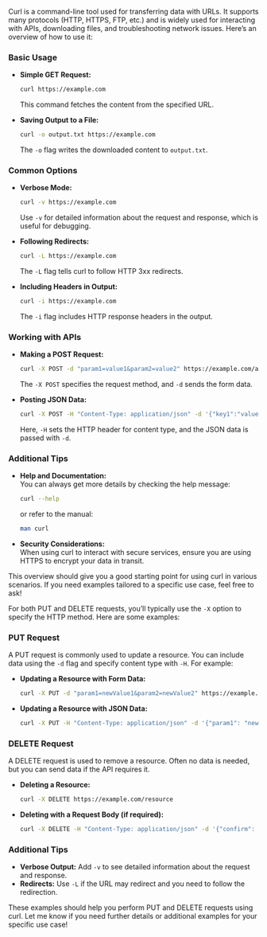 Curl is a command-line tool used for transferring data with URLs. It supports many protocols (HTTP, HTTPS, FTP, etc.) and is widely used for interacting with APIs, downloading files, and troubleshooting network issues. Here’s an overview of how to use it:

### Basic Usage

- **Simple GET Request:**  
  ```bash
  curl https://example.com
  ```
  This command fetches the content from the specified URL.

- **Saving Output to a File:**  
  ```bash
  curl -o output.txt https://example.com
  ```
  The `-o` flag writes the downloaded content to `output.txt`.

### Common Options

- **Verbose Mode:**  
  ```bash
  curl -v https://example.com
  ```
  Use `-v` for detailed information about the request and response, which is useful for debugging.

- **Following Redirects:**  
  ```bash
  curl -L https://example.com
  ```
  The `-L` flag tells curl to follow HTTP 3xx redirects.

- **Including Headers in Output:**  
  ```bash
  curl -i https://example.com
  ```
  The `-i` flag includes HTTP response headers in the output.

### Working with APIs

- **Making a POST Request:**  
  ```bash
  curl -X POST -d "param1=value1&param2=value2" https://example.com/api
  ```
  The `-X POST` specifies the request method, and `-d` sends the form data.

- **Posting JSON Data:**  
  ```bash
  curl -X POST -H "Content-Type: application/json" -d '{"key1":"value1","key2":"value2"}' https://example.com/api
  ```
  Here, `-H` sets the HTTP header for content type, and the JSON data is passed with `-d`.

### Additional Tips

- **Help and Documentation:**  
  You can always get more details by checking the help message:
  ```bash
  curl --help
  ```
  or refer to the manual:
  ```bash
  man curl
  ```

- **Security Considerations:**  
  When using curl to interact with secure services, ensure you are using HTTPS to encrypt your data in transit.

This overview should give you a good starting point for using curl in various scenarios. If you need examples tailored to a specific use case, feel free to ask!


For both PUT and DELETE requests, you’ll typically use the `-X` option to specify the HTTP method. Here are some examples:

### PUT Request

A PUT request is commonly used to update a resource. You can include data using the `-d` flag and specify content type with `-H`. For example:

- **Updating a Resource with Form Data:**
  ```bash
  curl -X PUT -d "param1=newValue1&param2=newValue2" https://example.com/resource
  ```

- **Updating a Resource with JSON Data:**
  ```bash
  curl -X PUT -H "Content-Type: application/json" -d '{"param1": "newValue1", "param2": "newValue2"}' https://example.com/resource
  ```

### DELETE Request

A DELETE request is used to remove a resource. Often no data is needed, but you can send data if the API requires it.

- **Deleting a Resource:**
  ```bash
  curl -X DELETE https://example.com/resource
  ```

- **Deleting with a Request Body (if required):**
  ```bash
  curl -X DELETE -H "Content-Type: application/json" -d '{"confirm": "yes"}' https://example.com/resource
  ```

### Additional Tips

- **Verbose Output:** Add `-v` to see detailed information about the request and response.
- **Redirects:** Use `-L` if the URL may redirect and you need to follow the redirection.

These examples should help you perform PUT and DELETE requests using curl. Let me know if you need further details or additional examples for your specific use case!